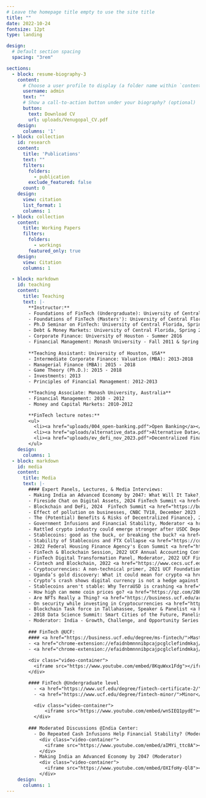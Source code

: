 ```yaml
---
# Leave the homepage title empty to use the site title
title: ""
date: 2022-10-24
fontsize: 12pt
type: landing

design:
  # Default section spacing
  spacing: "3rem"

sections:
  - block: resume-biography-3
    content:
      # Choose a user profile to display (a folder name within `content/authors/`)
      username: admin
      text: ""
      # Show a call-to-action button under your biography? (optional)
      button:
        text: Download CV
        url: uploads/Venugopal_CV.pdf
    design:
      columns: '1'
  - block: collection
    id: research
    content:
      title: 'Publications'
      text: ""
      filters:
        folders:
          - publication
        exclude_featured: false
      count: 0    
    design:
      view: citation
      list_format: 1
      columns: 1  
  - block: collection
    content:
      title: Working Papers
      filters:
        folders:
          - workings
        featured_only: true
    design:
      view: Citation
      columns: 1

  - block: markdown
    id: teaching
    content:
      title: Teaching
      text: |-
        **Instructor:**
        - Foundations of FinTech (Undergraduate): University of Central Florida, Spring 2019- 
        - Foundations of FinTech (Masters'): University of Central Florida, Fall 2022- 
        - Ph.D Seminar on FinTech: University of Central Florida, Spring 2021, 2023 
        - Debt & Money Markets: University of Central Florida, Spring 2020, 2022, 2024 
        - Corporate Finance: University of Houston - Summer 2016 
        - Financial Management: Monash University - Fall 2011 & Spring 2012 
        
        **Teaching Assistant: University of Houston, USA**
        - Intermediate Corporate Finance: Valuation (MBA): 2013-2018 
        - Managerial Finance (MBA): 2015 - 2018
        - Game Theory (Ph.D.): 2015 - 2018
        - Investments: 2013
        - Principles of Financial Management: 2012-2013

        **Teaching Associate: Monash University, Australia​**
        - Financial Management: 2010 - 2012
        - Money and Capital Markets: 2010-2012

        **FinTech lecture notes:**
        <ul>
          <li><a href="uploads/004_open-banking.pdf">Open Banking</a></li>
          <li><a href="uploads/alternative_data.pdf">Alternative Data</a></li>
          <li><a href="uploads/ev_defi_nov_2023.pdf">Decentralized Finance @UCF Dean's Speaker Series</a></li>
        </ul>
    design:      
      columns: 1
  - block: markdown
    id: media
    content:
      title: Media
      text: |-
        #### Expert Panels, Lectures, & Media Interviews:
        - Making India an Advanced Economy by 2047: What Will It Take?, Moderator <a href="https://events.ucf.edu/event/3524624/making-india-an-advanced-economy-by-2047-what-will-it-take/">[India Center]</a>
        - Fireside Chat on Digital Assets, 2024 FinTech Summit <a href="https://business.ucf.edu/fintech-summit/">[UCF]</a>
        - Blockchain and DeFi, 2024  FinTech Summit <a href="https://business.ucf.edu/fintech-summit/">[UCF]</a>
        - Effect of pollution on businesses, CNBC TV18, December 2023
        - The (Potential) Benefits & Risks of Decentralized Finance}, 2023 Dean's Speaker Series <a href="https://eshwarvenugopal.weebly.com/teaching.html">[UCF]</a>
        - Government Infusions and Financial Stability, Moderator <a href="https://sciences.ucf.edu/news/india-center-webinar-financial-stability/">[India Center]</a>
        - Rattled crypto industry could emerge stronger after USDC Depeg <a href="https://cointelegraph.com/news/rattled-crypto-industry-could-emerge-stronger-after-usdc-depeg">[Cointelegraph]</a>
        - Stablecoins: good as the buck, or breaking the buck? <a href="https://www.risk.net/investing/risk-management/7955944/stablecoins-good-as-the-buck-or-breaking-the-buck">[Risk.net]</a>
        - Stability of Stablecoins and FTX Collapse <a href="https://cointelegraph.com/news/how-stable-are-stablecoins-in-the-ftx-crypto-market-contagion">[Cointelegraph]</a>
        - 2022 Federal Housing Finance Agency's Econ Summit <a href="https://www.fhfa.gov/Media/Documents/FHFA-Econ-Summit-Agenda-Fall-2022.pdf">[FHFA]</a>
        - FinTech & Blockchain Session, 2022 UCF Annual Accounting Conference <a href="https://business.ucf.edu/wp-content/uploads/sites/4/2022/05/Final_0505_2022-UCF-Accounting-Conference-Schedule_Rm_Assigns.pdf">[UCF]</a>
        - FinTech Digital Transformation Panel, Moderator, 2022 UCF FinTech Summit <a href="https://business.ucf.edu/fintech-summit-2022/">[UCF]</a>
        - Fintech and Blockchain, 2022 <a href="https://www.cecs.ucf.edu/utvs/2022-presenters/">[UTVS]</a>
        - Cryptocurrencies: A non-technical primer, 2021 UCF Foundation 
        - Uganda’s gold discovery: What it could mean for crypto <a href="https://cointelegraph.com/news/uganda-s-gold-discovery-what-it-could-mean-for-crypto">[Cointelegraph]</a>
        - Crypto’s crash shows digital currency is not a hedge against inflation <a href="https://qz.com/2116509/crypto-isnt-a-safe-haven-during-high-inflation/">[Quartz]</a>
        - Stablecoins aren't stable: Why TerraUSD is crashing <a href="https://qz.com/2165213/stablecoins-arent-stable-why-terra-is-crashing/">[Quartz]</a>
        - How high can meme coin prices go? <a href="https://qz.com/2080561/how-high-can-dogecoin-and-shiba-inu-coin-go/">[Quartz]</a>
        - Are NFTs Really a Thing? <a href="https://business.ucf.edu/are-nfts-really-a-thing/">[Podcast]</a>
        - On security while investing in Cryptocurrencies <a href="https://www.mynews13.com/fl/orlando/news/2021/04/24/consumers-are-on-their-own-in-the-world-of-cryptocurrency#">[News 13]</a>
        - Blockchain Task force in Tallahassee, Speaker & Panelist <a href="https://eshwarvenugopal.weebly.com/uploads/5/9/1/6/59166679/ucf-blockchain-taskforce-dec2019-v4_macro.pdf">[Presentation]</a> <a href="https://thefloridachannel.org/videos/12-13-19-florida-blockchain-task-force/">[Video]</a>
        - 2018 Data Science Summit: Smart Cities of the Future, Panelist
        - Moderator: India - Growth, Challenge, and Opportunity Series  
        
        ### FinTech @UCF:
        #### <a href="https://business.ucf.edu/degree/ms-fintech/">Master of Science in FinTech</a>
        - <a href="chrome-extension://efaidnbmnnnibpcajpcglclefindmkaj/https://business.ucf.edu/wp-content/uploads/sites/4/2022/03/PRINT-AGENDA-FinTech-Summit_22.pdf">​FinTech Summit 2022</a> <a href="https://www.flickr.com/photos/ucfbusiness/albums/72177720297857935/">[Photos]</a>
        - <a href="chrome-extension://efaidnbmnnnibpcajpcglclefindmkaj/https://business.ucf.edu/wp-content/uploads/sites/4/2024/04/FinTech-Summit-2024-Agenda_Web.pdf">FinTech Summit 2024</a> <a href="https://www.flickr.com/photos/ucfbusiness/albums/72177720316076237/">[Photos]</a>
        
        <div class="video-container">
          <iframe src="https://www.youtube.com/embed/8KquWxx1Fdg"></iframe>
        </div>

        #### FinTech @Undergraduate level
          - <a href="https://www.ucf.edu/degree/fintech-certificate-2/">Certificate</a> 
          - <a href="https://www.ucf.edu/degree/fintech-minor/">Minor</a>  

          <div class="video-container">
              <iframe src="https://www.youtube.com/embed/wnSIEQ1pydE"></iframe>
          </div>
        
        ### Moderated Discussions @India Center:
          - Do Repeated Cash Infusions Help Financial Stability? (Moderator)
            <div class="video-container">
              <iframe src="https://www.youtube.com/embed/aIMYi_ttc8A"></iframe>
            </div>    
          - Making India an Advanced Economy by 2047 (Moderator)
            <div class="video-container">
              <iframe src="https://www.youtube.com/embed/OXIfoHy-Ql8"></iframe>
            </div>    
    design:      
      columns: 1
---
```

